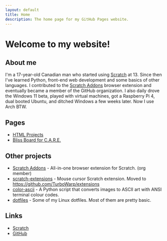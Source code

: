 ```yaml
---
layout: default
title: Home
description: The home page for my GitHub Pages website.
---
```


# Welcome to my website!


## About me

I'm a 17-year-old Canadian man who started using [Scratch](https://scratch.mit.edu) at 13. Since then I've learned Python, front-end web development and some basics of other languages. I contributed to the [Scratch Addons](https://scratchaddons.com) browser extension and eventually became a member of the GitHub organization. I also daily drove the Windows 11 beta, played with virtual machines, got a Raspberry Pi 4, dual booted Ubuntu, and ditched Windows a few weeks later. Now I use Arch BTW.

## Pages

* [HTML Projects](projects.html)
* [Bliss Board for C.A.R.E.](blissboard)

## Other projects

* [Scratch Addons](https://scratchaddons.com) - All-in-one browser extension for Scratch. (org member)
* [scratch-extensions](https://github.com/Samq64/scratch-extensions) - Mouse cursor Scratch extension. Moved to https://github.com/TurboWarp/extensions
* [color-ascii](GitHub.com/Samq64/color-ascii) - A Python script that converts images to ASCII art with ANSI terminal colour codes.
* [dotfiles](GitHub.com/Samq64/dotfiles) - Some of my Linux dotfiles. Most of them are pretty basic.

## Links

* [Scratch](https://scratch.mit.edu/users/knotrocket)
* [GitHub](https://github.com/Samq64)
